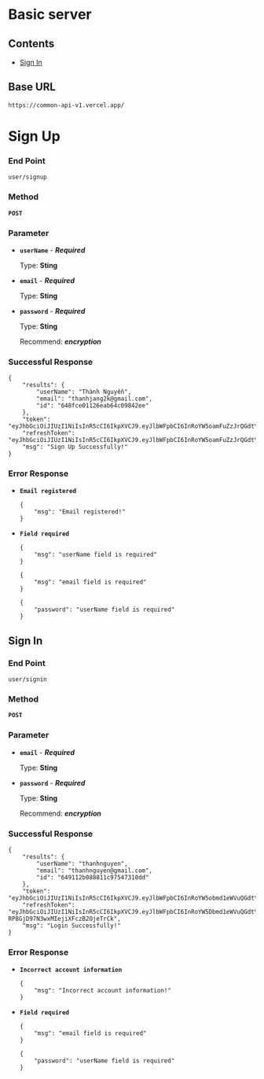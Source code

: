 # Basic server

## Contents

- [Sign In](#-sign-In)

## Base URL

```
https://common-api-v1.vercel.app/
```

# Sign Up

### End Point

```
user/signup
```

### Method

**`POST`**

### Parameter

- **`userName`** - **_Required_**

  Type: **Sting**

- **`email`** - **_Required_**

  Type: **Sting**

- **`password`** - **_Required_**

  Type: **Sting**

  Recommend: **_encryption_**

### Successful Response

```
{
    "results": {
        "userName": "Thành Nguyễn",
        "email": "thanhjang2k@gmail.com",
        "id": "648fce01126eab64c09842ee"
    },
    "token": "eyJhbGciOiJIUzI1NiIsInR5cCI6IkpXVCJ9.eyJlbWFpbCI6InRoYW5oamFuZzJrQGdtYWlsLmNvbSIsInBhc3N3b3JkIjoiMTI3YjUwZGU2ZDAwNTRhYjAyNzI5MTUyZDNiMTMyNTQ3ODE1OTczNDMxNDNiZjM0MWE0YjIyMzMwMWExNGI5YyIsImlhdCI6MTY4NzE0NTk4NSwiZXhwIjoxNjg3MTQ5NTg1fQ.Ymrcu9ymfQ6x0sJhTAunXrkL0IeszhVbxwJmbIGVZk4",
    "refreshToken": "eyJhbGciOiJIUzI1NiIsInR5cCI6IkpXVCJ9.eyJlbWFpbCI6InRoYW5oamFuZzJrQGdtYWlsLmNvbSIsInBhc3N3b3JkIjoiMTI3YjUwZGU2ZDAwNTRhYjAyNzI5MTUyZDNiMTMyNTQ3ODE1OTczNDMxNDNiZjM0MWE0YjIyMzMwMWExNGI5YyIsImlhdCI6MTY4NzE0NTk4NSwiZXhwIjoxNjg4MDA5OTg1fQ.CRrxdogecX_boy6O7YKwciI2nEeUPYRDHLcxcmS6wwE",
    "msg": "Sign Up Successfully!"
}
```

### Error Response

- **`Email registered`**
  ```
  {
      "msg": "Email registered!"
  }
  ```
- **`Field required`**
  ```
  {
      "msg": "userName field is required"
  }
  ```
  ```
  {
      "msg": "email field is required"
  }
  ```
  ```
  {
      "password": "userName field is required"
  }
  ```

## Sign In

### End Point

```
user/signin
```

### Method

**`POST`**

### Parameter

- **`email`** - **_Required_**

  Type: **Sting**

- **`password`** - **_Required_**

  Type: **Sting**

  Recommend: **_encryption_**

### Successful Response

```
{
    "results": {
        "userName": "thanhnguyen",
        "email": "thanhnguyen@gmail.com",
        "id": "649112b088811c97547310dd"
    },
    "token": "eyJhbGciOiJIUzI1NiIsInR5cCI6IkpXVCJ9.eyJlbWFpbCI6InRoYW5obmd1eWVuQGdtYWlsLmNvbSIsInBhc3N3b3JkIjoiMTI3YjUwZGU2sDAwNTRhYjAyNzI5MTUyZDNiMTMyNTQ3ODE1OTczNDMxNDNiZjM0MWE0YjIyMzMwMWExNGI5YyIsImlhdCI6MTY4NzIzNTc1OCwiZXhwIjoxNjg3MjM5MzU4fQ.GjjMxtm0iCK_FAjnp75ASSIdS9uT35NZPIC6FllxQuo",
    "refreshToken": "eyJhbGciOiJIUzI1NiIsInR5cCI6IkpXVCJ9.eyJlbWFpbCI6InRoYW5Dbmd1eWVuQGdtYWlsLmNvbSIsInBhc3N3b3JkIjoiMTI3YjUwZGU2ZDAwNTRhYjAyNzI5MTUyZDNiMTMyNTQ3ODE1OTczNDMxNDNiZjM0MWE0YjIyMzMwMWExNGI5YyIsImlhdCI6MTY4NzIzNTc1OCwiZXhwIjoxNjg4MDk5NzU4fQ.Ii7Q77Y2TcVb-RP8GjD97N3wxMIejiXFczB2OjeTrCk",
    "msg": "Login Successfully!"
}
```

### Error Response

- **`Incorrect account information`**
  ```
  {
      "msg": "Incorrect account information!"
  }
  ```
- **`Field required`**
  ```
  {
      "msg": "email field is required"
  }
  ```
  ```
  {
      "password": "userName field is required"
  }
  ```
